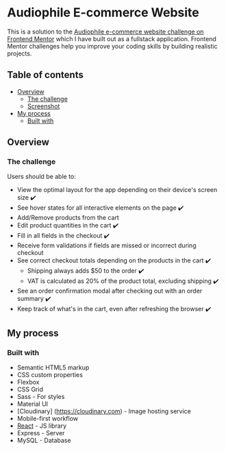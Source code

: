 # Audiophile E-commerce Website

This is a solution to the [Audiophile e-commerce website challenge on Frontend Mentor](https://www.frontendmentor.io/challenges/audiophile-ecommerce-website-C8cuSd_wx) which I have built out as a fullstack application. Frontend Mentor challenges help you improve your coding skills by building realistic projects.

## Table of contents

- [Overview](#overview)
  - [The challenge](#the-challenge)
  - [Screenshot](#screenshot)
- [My process](#my-process)
  - [Built with](#built-with)

## Overview

### The challenge

Users should be able to:

- View the optimal layout for the app depending on their device's screen size ✔️
- See hover states for all interactive elements on the page ✔️
- Add/Remove products from the cart
- Edit product quantities in the cart ✔️
- Fill in all fields in the checkout ✔️
- Receive form validations if fields are missed or incorrect during checkout
- See correct checkout totals depending on the products in the cart ✔️
  - Shipping always adds $50 to the order ✔️
  - VAT is calculated as 20% of the product total, excluding shipping ✔️
- See an order confirmation modal after checking out with an order summary ✔️
- Keep track of what's in the cart, even after refreshing the browser ✔️

## My process

### Built with

- Semantic HTML5 markup
- CSS custom properties
- Flexbox
- CSS Grid
- Sass - For styles
- Material UI
- [Cloudinary] (https://cloudinary.com) - Image hosting service
- Mobile-first workflow
- [React](https://reactjs.org/) - JS library
- Express - Server
- MySQL - Database
